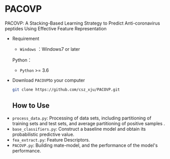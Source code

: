 # PACOVP
PACOVP: A Stacking-Based Learning Strategy to Predict Anti-coronavirus peptides Using Effective Feature Representation
- Requirement

  - `Windows` ：Windows7 or later
  
  Python：
  
  - `Python` >= 3.6
  
- Download `PACOVP`to your computer

  ```bash
  git clone https://github.com/csz_xju/PACOVP.git
  ```
  ## How to Use
  
* `process_data.py`: Processing of data sets, including partitioning of training sets and test sets, and average partitioning of positive samples  .  
* `base_classifiers.py`: Construct a baseline model and obtain its probabilistic predictive value.
* `fea_extract.py`: Feature Descriptors.
* `PACOVP.py`: Building mate-model, and the performance of the model's performance. 
